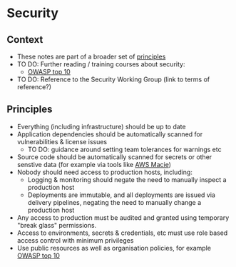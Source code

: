# Security

## Context

* These notes are part of a broader set of [principles](../principles.md)
* TO DO: Further reading / training courses about security:
    * [OWASP top 10](https://owasp.org/www-project-top-ten/)
* TO DO: Reference to the Security Working Group (link to terms of reference?)

## Principles

* Everything (including infrastructure) should be up to date
* Application dependencies should be automatically scanned for vulnerabilities & license issues
    * TO DO: guidance around setting team tolerances for warnings etc
* Source code should be automatically scanned for secrets or other senstive data (for example via tools like [AWS Macie](https://aws.amazon.com/macie/))
* Nobody should need access to production hosts, including:
    * Logging & monitoring should negate the need to manually inspect a production host
    * Deployments are immutable, and all deployments are issued via delivery pipelines, negating the need to manually change a production host
* Any access to production must be audited and granted using temporary "break glass" permissions.
* Access to environments, secrets & credentials, etc must use role based access control with minimum privileges
* Use public resources as well as organisation policies, for example [OWASP top 10](https://owasp.org/www-project-top-ten/)
